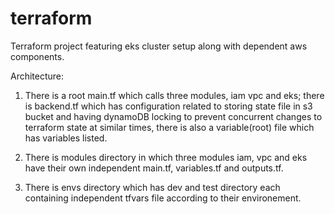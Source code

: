 # terraform
Terraform project featuring eks cluster setup along with dependent aws components.

Architecture:
1) There is a root main.tf which calls three modules, iam vpc and eks; there is backend.tf which has 
configuration related to storing state file in s3 bucket and having dynamoDB locking to prevent concurrent changes to terraform state 
at similar times, there is also a variable(root) file which has variables listed. 

2) There is modules directory in which three modules iam, vpc and eks have their own independent main.tf, variables.tf and outputs.tf.

3) There is envs directory which has dev and test directory each containing independent tfvars file according to their environement.
